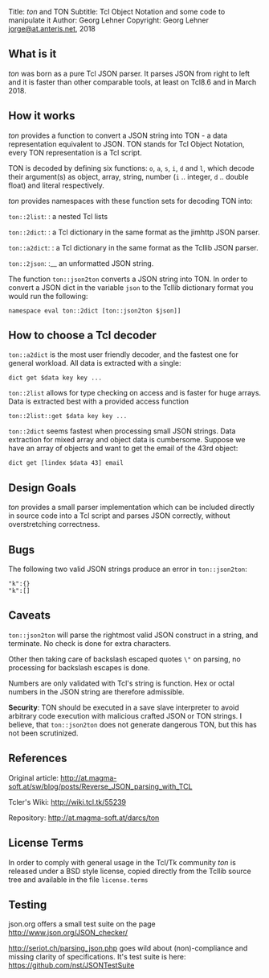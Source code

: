 Title:		*ton* and TON
Subtitle:   Tcl Object Notation and some code to manipulate it
Author:		Georg Lehner
Copyright:	Georg Lehner <jorge@at.anteris.net>, 2018


What is it
----------

*ton* was born as a pure Tcl JSON parser. It parses JSON from right to
left and it is faster than other comparable tools, at least on Tcl8.6
and in March 2018.


How it works
------------

*ton* provides a function to convert a JSON string into TON - a data
representation equivalent to JSON.  TON stands for Tcl Object
Notation, every TON representation is a Tcl script.

TON is decoded by defining six functions: `o`, `a`, `s`, `i`, `d` and
`l`, which decode their argument(s) as object, array, string, number
(`i` .. integer, `d` .. double float)  and literal respectively.

*ton* provides namespaces with these function sets for decoding TON into:

`ton::2list`:
:    a nested Tcl lists

`ton::2dict`:
:    a Tcl dictionary in the same format as the jimhttp JSON parser.

`ton::a2dict`:
:    a Tcl dictionary in the same format as the Tcllib JSON parser.

`ton::2json`:
:__  an unformatted JSON string.

The function `ton::json2ton` converts a JSON string into TON. In order
to convert a JSON dict in the variable `json` to the Tcllib dictionary
format you would run the following:

	namespace eval ton::2dict [ton::json2ton $json]]


How to choose a Tcl decoder
---------------------------

`ton::a2dict` is the most user friendly decoder, and the fastest one
for general workload.  All data is extracted with a single:

	dict get $data key key ...


`ton::2list` allows for type checking on access and is faster for huge
arrays.  Data is extracted best with a provided access function

	ton::2list::get $data key key ...


`ton::2dict` seems fastest when processing small JSON strings.  Data
extraction for mixed array and object data is cumbersome.  Suppose we
have an array of objects and want to get the email of the 43rd object:

	dict get [lindex $data 43] email


Design Goals
------------

*ton* provides a small parser implementation which can be included
directly in source code into a Tcl script and parses JSON correctly,
without overstretching correctness.


Bugs
----

The following two valid JSON strings produce an error in
`ton::json2ton`:

	"k":{}
	"k":[]


Caveats
-------

`ton::json2ton` will parse the rightmost valid JSON construct in a
string, and terminate. No check is done for extra characters.

Other then taking care of backslash escaped quotes `\"` on parsing, no
processing for backslash escapes is done.

Numbers are only validated with Tcl's string is function. Hex or octal
numbers in the JSON string are therefore admissible.

**Security**: TON should be executed in a save slave interpreter to
avoid arbitrary code execution with malicious crafted JSON or TON
strings. I believe, that `ton::json2ton` does not generate dangerous
TON, but this has not been scrutinized.


References
----------

Original article:
http://at.magma-soft.at/sw/blog/posts/Reverse_JSON_parsing_with_TCL

Tcler's Wiki: http://wiki.tcl.tk/55239

Repository: http://at.magma-soft.at/darcs/ton


License Terms
-------------

In order to comply with general usage in the Tcl/Tk community *ton* is
released under a BSD style license, copied directly from the Tcllib
source tree and available in the file `license.terms`


Testing
-------

json.org offers a small test suite on the page
http://www.json.org/JSON_checker/

http://seriot.ch/parsing_json.php goes wild about (non)-compliance and
missing clarity of specifications. It's test suite is here:
https://github.com/nst/JSONTestSuite
